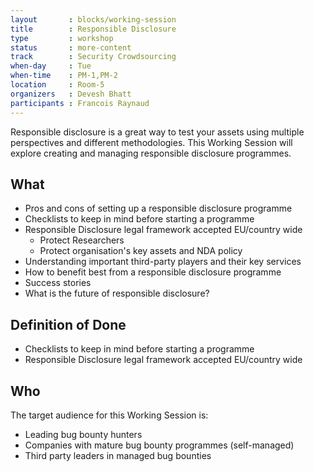 ```yaml
---
layout       : blocks/working-session
title        : Responsible Disclosure
type         : workshop
status       : more-content
track        : Security Crowdsourcing
when-day     : Tue
when-time    : PM-1,PM-2
location     : Room-5
organizers   : Devesh Bhatt
participants : Francois Raynaud
---
```


Responsible disclosure is a great way to test your assets using multiple perspectives and different methodologies. This Working Session will explore creating and managing responsible disclosure programmes. 

## What

- Pros and cons of setting up a responsible disclosure programme
- Checklists to keep in mind before starting a programme
- Responsible Disclosure legal framework accepted EU/country wide
   - Protect Researchers
   - Protect organisation's key assets and NDA policy
- Understanding important third-party players and their key services
- How to benefit best from a responsible disclosure programme
- Success stories
- What is the future of responsible disclosure?

## Definition of Done

- Checklists to keep in mind before starting a programme
- Responsible Disclosure legal framework accepted EU/country wide

## Who

The target audience for this Working Session is:

* Leading bug bounty hunters
* Companies with mature bug bounty programmes (self-managed)
* Third party leaders in managed bug bounties
